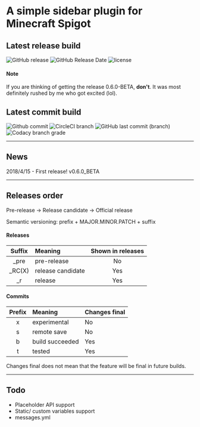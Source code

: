 # A simple sidebar plugin for Minecraft Spigot
## Latest release build
![GitHub release](https://img.shields.io/github/release/flintintoe/SimpleSidebar.svg?style=for-the-badge&label=Release)
![GitHub Release Date](https://img.shields.io/github/release-date/flintintoe/SimpleSidebar.svg?style=flat-square&label=Last%20release)
![license](https://img.shields.io/github/license/flintintoe/SimpleSidebar.svg?style=flat-square&label=License)

#### Note
If you are thinking of getting the release 0.6.0-BETA, **don't**. It was most definitely rushed by me who got excited (lol).
## Latest commit build
![Github commit](https://img.shields.io/badge/Commit-v0.7.0b__pre3-orange.svg?style=for-the-badge&label=Build)
![CircleCI branch](https://img.shields.io/circleci/project/github/flintintoe/SimpleSidebar/master.svg?style=flat-square&label=CircleCI)  ![GitHub last commit (branch)](https://img.shields.io/github/last-commit/flintintoe/SimpleSidebar/master.svg?style=flat-square&label=Last%20commit)
![Codacy branch grade](https://img.shields.io/codacy/grade/ad2a5c3320dd43cbad38ba13a85f8a66/master.svg?style=flat-square&label=Codacy%20grade)
***
## News

2018/4/15 - First release! v0.6.0_BETA
***
## Releases order
Pre-release → Release candidate → Official release

Semantic versioning: prefix + MAJOR.MINOR.PATCH + suffix
#### Releases
| Suffix        | Meaning           | Shown in releases |
|:-------------:|:------------------|:-----------------:|
| \_pre           | pre-release       | No                |
| \_RC(X)         | release candidate | Yes               |
| \_r             | release           | Yes               |
#### Commits
| Prefix        | Meaning         | Changes final |
|:-------------:|:----------------|:--------------|
| x             | experimental    | No            |
| s             | remote save     | No            |
| b             | build succeeded | Yes           |
| t             | tested          | Yes           |

Changes final does not mean that the feature will be final in future builds.
***
## Todo
- Placeholder API support
- Static/ custom variables support
- messages.yml

